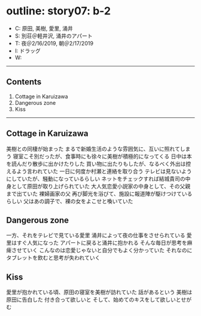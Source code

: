 # outline: story07: b-2

- C: 原田, 美樹, 愛里, 涌井
- S: 別荘＠軽井沢, 涌井のアパート
- T: 夜＠2/16/2019, 朝＠2/17/2019
- I: ドラッグ
- W:

---

## Contents

1. Cottage in Karuizawa
2. Dangerous zone
3. Kiss

---

## Cottage in Karuizawa

美樹との同棲が始まった
まるで新婚生活のような雰囲気に、互いに照れてしまう
寝室こそ別だったが、食事時にも徐々に美樹が積極的になってくる
日中は本を読んだり散歩に出かけたりした
買い物に出たりもしたが、なるべく外出は控えるよう言われていた
一日に何度か村瀬と連絡を取り合う
テレビは見ないようにしていたが、騒動になっているらしい
ネットをチェックすれば結城貴司の中身として原田が取り上げられていた
大人気恋愛小説家の中身として、その父親まで出ていた
裸婦画家の父
再び脚光を浴びて、施設に報道陣が駆けつけているらしい
父はあの調子で、裸の女をよこせと喚いていた

## Dangerous zone

一方、それをテレビで見ている愛里
涌井によって夜の仕事をさせられている
愛里はすぐ人気になった
アパートに戻ると涌井に抱かれる
そんな毎日が思考を麻痺させていく
こんなのは恋愛じゃないと自分でもよく分かっていた
それなのにタブレットを飲むと思考が失われていく

## Kiss

愛里が抱かれている頃、原田の寝室を美樹が訪れていた
話があるという
美樹は原田に告白した
付き合って欲しいと
そして、始めてのキスをして欲しいとせがむ

